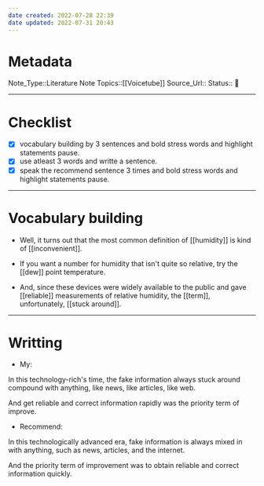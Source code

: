 ```yaml
---
date created: 2022-07-28 22:39
date updated: 2022-07-31 20:43
---
```


# Metadata

Note_Type::Literature Note
Topics::[[Voicetube]]
Source_Url::
Status:: 👶

---

# Checklist

- [x] vocabulary building by 3 sentences and bold stress words and highlight statements pause.
- [x] use atleast 3 words and writte a sentence.
- [x] speak the recommend sentence 3 times and bold stress words and highlight statements pause.

---

# Vocabulary building

- Well, it turns out that the most common definition of [[humidity]] is kind of [[inconvenient]].

- If you want a number for humidity that isn't quite so relative, try the [[dew]] point temperature.

- And, since these devices were widely available to the public and gave [[reliable]] measurements of relative humidity, the [[term]], unfortunately, [[stuck around]].

---

# Writting

- My:

In this technology-rich's time, the fake information always stuck around compound with anything, like news, like articles, like web.

And get reliable and correct information rapidly was the priority term of improve.

- Recommend:

In this technologically advanced era, fake information is always mixed in with anything, such as news, articles, and the internet.

And the priority term of improvement was to obtain reliable and correct information quickly.
